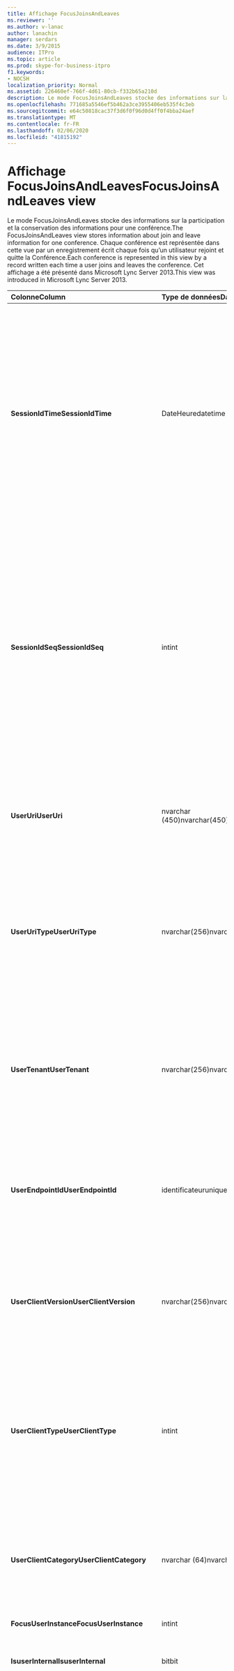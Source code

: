 ```yaml
---
title: Affichage FocusJoinsAndLeaves
ms.reviewer: ''
ms.author: v-lanac
author: lanachin
manager: serdars
ms.date: 3/9/2015
audience: ITPro
ms.topic: article
ms.prod: skype-for-business-itpro
f1.keywords:
- NOCSH
localization_priority: Normal
ms.assetid: 226460ef-766f-4d61-80cb-f332b65a210d
description: Le mode FocusJoinsAndLeaves stocke des informations sur la participation et la conservation des informations pour une conférence. Chaque conférence est représentée dans cette vue par un enregistrement écrit chaque fois qu’un utilisateur rejoint et quitte la Conférence. Cet affichage a été présenté dans Microsoft Lync Server 2013.
ms.openlocfilehash: 771685a5546ef5b462a3ce3955406eb535f4c3eb
ms.sourcegitcommit: e64c50818cac37f3d6f0f96d0d4ff0f4bba24aef
ms.translationtype: MT
ms.contentlocale: fr-FR
ms.lasthandoff: 02/06/2020
ms.locfileid: "41815192"
---
```

# <a name="focusjoinsandleaves-view"></a><span data-ttu-id="b5a84-105">Affichage FocusJoinsAndLeaves</span><span class="sxs-lookup"><span data-stu-id="b5a84-105">FocusJoinsAndLeaves view</span></span>
 
<span data-ttu-id="b5a84-106">Le mode FocusJoinsAndLeaves stocke des informations sur la participation et la conservation des informations pour une conférence.</span><span class="sxs-lookup"><span data-stu-id="b5a84-106">The FocusJoinsAndLeaves view stores information about join and leave information for one conference.</span></span> <span data-ttu-id="b5a84-107">Chaque conférence est représentée dans cette vue par un enregistrement écrit chaque fois qu’un utilisateur rejoint et quitte la Conférence.</span><span class="sxs-lookup"><span data-stu-id="b5a84-107">Each conference is represented in this view by a record written each time a user joins and leaves the conference.</span></span> <span data-ttu-id="b5a84-108">Cet affichage a été présenté dans Microsoft Lync Server 2013.</span><span class="sxs-lookup"><span data-stu-id="b5a84-108">This view was introduced in Microsoft Lync Server 2013.</span></span>
  
|<span data-ttu-id="b5a84-109">**Colonne**</span><span class="sxs-lookup"><span data-stu-id="b5a84-109">**Column**</span></span>|<span data-ttu-id="b5a84-110">**Type de données**</span><span class="sxs-lookup"><span data-stu-id="b5a84-110">**Data Type**</span></span>|<span data-ttu-id="b5a84-111">**Détails**</span><span class="sxs-lookup"><span data-stu-id="b5a84-111">**Details**</span></span>|
|:-----|:-----|:-----|
|<span data-ttu-id="b5a84-112">**SessionIdTime**</span><span class="sxs-lookup"><span data-stu-id="b5a84-112">**SessionIdTime**</span></span> <br/> |<span data-ttu-id="b5a84-113">DateHeure</span><span class="sxs-lookup"><span data-stu-id="b5a84-113">datetime</span></span>  <br/> |<span data-ttu-id="b5a84-114">Durée de l’instance de conférence.</span><span class="sxs-lookup"><span data-stu-id="b5a84-114">Time of conference instance.</span></span> <span data-ttu-id="b5a84-115">Utilisé conjointement avec SessionIdSeq pour identifier de manière unique une instance de conférence.</span><span class="sxs-lookup"><span data-stu-id="b5a84-115">Used in conjunction with SessionIdSeq to uniquely identify a conference instance.</span></span> <span data-ttu-id="b5a84-116">Pour plus d’informations, consultez le [tableau conférences dans Skype entreprise Server 2015](conferences.md) .</span><span class="sxs-lookup"><span data-stu-id="b5a84-116">See the [Conferences table in Skype for Business Server 2015](conferences.md) for more information.</span></span> <br/> |
|<span data-ttu-id="b5a84-117">**SessionIdSeq**</span><span class="sxs-lookup"><span data-stu-id="b5a84-117">**SessionIdSeq**</span></span> <br/> |<span data-ttu-id="b5a84-118">int</span><span class="sxs-lookup"><span data-stu-id="b5a84-118">int</span></span>  <br/> |<span data-ttu-id="b5a84-119">Numéro d’identification pour identifier l’instance de conférence.</span><span class="sxs-lookup"><span data-stu-id="b5a84-119">ID number to identify the conference instance.</span></span> <span data-ttu-id="b5a84-120">Utilisé conjointement avec SessionIdTime pour identifier de manière unique une instance de conférence.</span><span class="sxs-lookup"><span data-stu-id="b5a84-120">Used in conjunction with SessionIdTime to uniquely identify a conference instance.</span></span> <span data-ttu-id="b5a84-121">Pour plus d’informations, consultez le [tableau conférences dans Skype entreprise Server 2015](conferences.md) .</span><span class="sxs-lookup"><span data-stu-id="b5a84-121">See the [Conferences table in Skype for Business Server 2015](conferences.md) for more information.</span></span> <br/> |
|<span data-ttu-id="b5a84-122">**UserUri**</span><span class="sxs-lookup"><span data-stu-id="b5a84-122">**UserUri**</span></span> <br/> |<span data-ttu-id="b5a84-123">nvarchar (450)</span><span class="sxs-lookup"><span data-stu-id="b5a84-123">nvarchar(450)</span></span>  <br/> |<span data-ttu-id="b5a84-124">URI de l’utilisateur qui a capturé les informations de conférence jointes.</span><span class="sxs-lookup"><span data-stu-id="b5a84-124">URI of the user whose conference join/leave information was captured.</span></span>  <br/> |
|<span data-ttu-id="b5a84-125">**UserUriType**</span><span class="sxs-lookup"><span data-stu-id="b5a84-125">**UserUriType**</span></span> <br/> |<span data-ttu-id="b5a84-126">nvarchar(256)</span><span class="sxs-lookup"><span data-stu-id="b5a84-126">nvarchar(256)</span></span>  <br/> |<span data-ttu-id="b5a84-127">Type d’URI de l’utilisateur qui a capturé les informations de conférence jointes.</span><span class="sxs-lookup"><span data-stu-id="b5a84-127">Type of URI of the user whose conference join/leave information was captured.</span></span> <span data-ttu-id="b5a84-128">Pour plus d’informations, voir la [table UriTypes](uritypes.md) .</span><span class="sxs-lookup"><span data-stu-id="b5a84-128">See the [UriTypes table](uritypes.md) for more information.</span></span> <br/> |
|<span data-ttu-id="b5a84-129">**UserTenant**</span><span class="sxs-lookup"><span data-stu-id="b5a84-129">**UserTenant**</span></span> <br/> |<span data-ttu-id="b5a84-130">nvarchar(256)</span><span class="sxs-lookup"><span data-stu-id="b5a84-130">nvarchar(256)</span></span>  <br/> |<span data-ttu-id="b5a84-131">Client de l’utilisateur qui a capturé des informations de conférence jointes.</span><span class="sxs-lookup"><span data-stu-id="b5a84-131">Tenant of the user whose conference join/leave information was captured.</span></span> <span data-ttu-id="b5a84-132">Pour plus d’informations, voir la [table locataires](tenants.md) .</span><span class="sxs-lookup"><span data-stu-id="b5a84-132">See the [Tenants table](tenants.md) for more information.</span></span> <br/> |
|<span data-ttu-id="b5a84-133">**UserEndpointId**</span><span class="sxs-lookup"><span data-stu-id="b5a84-133">**UserEndpointId**</span></span> <br/> |<span data-ttu-id="b5a84-134">identificateur</span><span class="sxs-lookup"><span data-stu-id="b5a84-134">uniqueidentifier</span></span>  <br/> |<span data-ttu-id="b5a84-135">Identificateur unique de l’utilisateur qui a capturé les informations de conférence jointes.</span><span class="sxs-lookup"><span data-stu-id="b5a84-135">Unique identifier of the user whose conference join/leave information was captured.</span></span>  <br/> |
|<span data-ttu-id="b5a84-136">**UserClientVersion**</span><span class="sxs-lookup"><span data-stu-id="b5a84-136">**UserClientVersion**</span></span> <br/> |<span data-ttu-id="b5a84-137">nvarchar(256)</span><span class="sxs-lookup"><span data-stu-id="b5a84-137">nvarchar(256)</span></span>  <br/> |<span data-ttu-id="b5a84-138">Version du client utilisée par l’utilisateur et qui a capturé les informations de conférence jointes.</span><span class="sxs-lookup"><span data-stu-id="b5a84-138">Version of client used by the user whose conference join/leave information was captured.</span></span>  <br/> |
|<span data-ttu-id="b5a84-139">**UserClientType**</span><span class="sxs-lookup"><span data-stu-id="b5a84-139">**UserClientType**</span></span> <br/> |<span data-ttu-id="b5a84-140">int</span><span class="sxs-lookup"><span data-stu-id="b5a84-140">int</span></span>  <br/> |<span data-ttu-id="b5a84-141">Client utilisé par l’utilisateur et qui a capturé des informations de conférence jointes.</span><span class="sxs-lookup"><span data-stu-id="b5a84-141">Client used by the user whose conference join/leave information was captured.</span></span> <span data-ttu-id="b5a84-142">Pour plus d’informations, voir la [table UserAgentDef](useragentdef.md) .</span><span class="sxs-lookup"><span data-stu-id="b5a84-142">See [UserAgentDef table](useragentdef.md) for more details.</span></span> <br/> |
|<span data-ttu-id="b5a84-143">**UserClientCategory**</span><span class="sxs-lookup"><span data-stu-id="b5a84-143">**UserClientCategory**</span></span> <br/> |<span data-ttu-id="b5a84-144">nvarchar (64)</span><span class="sxs-lookup"><span data-stu-id="b5a84-144">nvarchar(64)</span></span>  <br/> |<span data-ttu-id="b5a84-145">Nom de la catégorie du client utilisée par l’utilisateur et ayant capturé des informations de conférence.</span><span class="sxs-lookup"><span data-stu-id="b5a84-145">Name of the category of the client used by the user whose conference join/leave information was captured.</span></span>  <br/> |
|<span data-ttu-id="b5a84-146">**FocusUserInstance**</span><span class="sxs-lookup"><span data-stu-id="b5a84-146">**FocusUserInstance**</span></span> <br/> |<span data-ttu-id="b5a84-147">int</span><span class="sxs-lookup"><span data-stu-id="b5a84-147">int</span></span>  <br/> ||
|<span data-ttu-id="b5a84-148">**IsuserInternal**</span><span class="sxs-lookup"><span data-stu-id="b5a84-148">**IsuserInternal**</span></span> <br/> |<span data-ttu-id="b5a84-149">bit</span><span class="sxs-lookup"><span data-stu-id="b5a84-149">bit</span></span>  <br/> |<span data-ttu-id="b5a84-150">Bit qui indique si l’utilisateur est ou non un utilisateur interne.</span><span class="sxs-lookup"><span data-stu-id="b5a84-150">Bit that represents whether the user is an internal user or not.</span></span>  <br/> |
|<span data-ttu-id="b5a84-151">**DialogSessionIdTime**</span><span class="sxs-lookup"><span data-stu-id="b5a84-151">**DialogSessionIdTime**</span></span> <br/> |<span data-ttu-id="b5a84-152">DateHeure</span><span class="sxs-lookup"><span data-stu-id="b5a84-152">datetime</span></span>  <br/> |<span data-ttu-id="b5a84-153">Durée de la demande de session.</span><span class="sxs-lookup"><span data-stu-id="b5a84-153">Time of session request.</span></span> <span data-ttu-id="b5a84-154">Utilisé conjointement avec SessionIdSeq pour identifier une session de manière unique.</span><span class="sxs-lookup"><span data-stu-id="b5a84-154">Used in conjunction with SessionIdSeq to uniquely identify a session.</span></span> <span data-ttu-id="b5a84-155">Pour plus d’informations, voir le [tableau des boîtes de dialogue dans Skype entreprise Server 2015](dialogs.md) .</span><span class="sxs-lookup"><span data-stu-id="b5a84-155">See the [Dialogs table in Skype for Business Server 2015](dialogs.md) for more information.</span></span> <br/> |
|<span data-ttu-id="b5a84-156">**DialogSessionIdSeq**</span><span class="sxs-lookup"><span data-stu-id="b5a84-156">**DialogSessionIdSeq**</span></span> <br/> |<span data-ttu-id="b5a84-157">int</span><span class="sxs-lookup"><span data-stu-id="b5a84-157">int</span></span>  <br/> |<span data-ttu-id="b5a84-158">Si un utilisateur ouvre une session sur plusieurs ordinateurs ou appareils en même temps, UserInstance est utilisé pour identifier de façon unique la combinaison utilisateur/appareil.</span><span class="sxs-lookup"><span data-stu-id="b5a84-158">If a user is logged on at multiple computers or devices at the same time, UserInstance is used to uniquely identify the user/device combination.</span></span>  <br/> |
|<span data-ttu-id="b5a84-159">**DialogId**</span><span class="sxs-lookup"><span data-stu-id="b5a84-159">**DialogId**</span></span> <br/> |<span data-ttu-id="b5a84-160">varchar (775)</span><span class="sxs-lookup"><span data-stu-id="b5a84-160">varchar(775)</span></span>  <br/> |<span data-ttu-id="b5a84-161">ID de la boîte de dialogue SIP de la session.</span><span class="sxs-lookup"><span data-stu-id="b5a84-161">SIP dialog ID of the session.</span></span> <span data-ttu-id="b5a84-162">Le format est : boîte de dialogue ; de-balise ; à balise.</span><span class="sxs-lookup"><span data-stu-id="b5a84-162">The format is: dialog;from-tag;to-tag.</span></span>  <br/> |
|<span data-ttu-id="b5a84-163">**UserJoinTime**</span><span class="sxs-lookup"><span data-stu-id="b5a84-163">**UserJoinTime**</span></span> <br/> |<span data-ttu-id="b5a84-164">DateHeure</span><span class="sxs-lookup"><span data-stu-id="b5a84-164">datetime</span></span>  <br/> |<span data-ttu-id="b5a84-165">Temps pendant lequel l’utilisateur a rejoint la Conférence.</span><span class="sxs-lookup"><span data-stu-id="b5a84-165">Time that the user joined the conference.</span></span>  <br/> |
|<span data-ttu-id="b5a84-166">**UserLeaveTime**</span><span class="sxs-lookup"><span data-stu-id="b5a84-166">**UserLeaveTime**</span></span> <br/> |<span data-ttu-id="b5a84-167">DateHeure</span><span class="sxs-lookup"><span data-stu-id="b5a84-167">datetime</span></span>  <br/> |<span data-ttu-id="b5a84-168">Temps pendant lequel l’utilisateur a quitté la Conférence.</span><span class="sxs-lookup"><span data-stu-id="b5a84-168">Time that the user left the conference.</span></span>  <br/> |
|<span data-ttu-id="b5a84-169">**Rôleutilisateur**</span><span class="sxs-lookup"><span data-stu-id="b5a84-169">**UserRole**</span></span> <br/> |<span data-ttu-id="b5a84-170">nvarchar(256)</span><span class="sxs-lookup"><span data-stu-id="b5a84-170">nvarchar(256)</span></span>  <br/> |<span data-ttu-id="b5a84-171">Le rôle de l’utilisateur dans la Conférence, tel que le présentateur ou le participant.</span><span class="sxs-lookup"><span data-stu-id="b5a84-171">User's role in the conference, such as Presenter or Attendee.</span></span>  <br/> |
   

